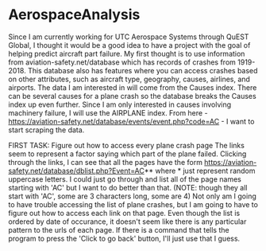 # AerospaceAnalysis

Since I am currently working for UTC Aerospace Systems through QuEST Global, I thought it would be a good idea to have a project with the goal of helping predict aircraft part failure. My first thought is to use information from aviation-safety.net/database which has records of crashes from 1919-2018. This database also has features where you can access crashes based on other attributes, such as aircraft type, geography, causes, airlines, and airports. The data I am interested in will come from the Causes index. There can be several causes for a plane crash so the database breaks the Causes index up even further. Since I am only interested in causes involving machinery failure, I will use the AIRPLANE index. From here - https://aviation-safety.net/database/events/event.php?code=AC - I want to start scraping the data.

FIRST TASK: Figure out how to access every plane crash page
The links seem to represent a factor saying which part of the plane failed. Clicking through the links, I can see that all the pages have the form https://aviation-safety.net/database/dblist.php?Event=AC** where * just represent random uppercase letters. I could just go through and list all of the page names starting with 'AC' but I want to do better than that. (NOTE: though they all start with 'AC', some are 3 characters long, some are 4)
Not only am I going to have trouble accessing the list of plane crashes, but I am going to have to figure out how to access each link on that page. Even though the list is ordered by date of occurance, it doesn't seem like there is any particular pattern to the urls of each page. If there is a command that tells the program to press the 'Click to go back' button, I'll just use that I guess.
